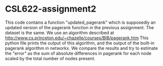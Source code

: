 # CSL622-assignment2
This code contains a function "updated_pagerank" which is supposedly an updated version of the pagerank function in the previous assignment.
The dataset is the same. We use an algorithm described at http://www.cs.princeton.edu/~chazelle/courses/BIB/pagerank.htm
This python file prints the output of this algorithm, and the output of the built-in pagerank algorithm in networkx. We compare the results
and try to estimate the "error" as the sum of absolute differences in pagerank for each node scaled by the total number of nodes present.
